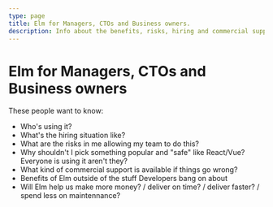 ```yaml
---
type: page
title: Elm for Managers, CTOs and Business owners.
description: Info about the benefits, risks, hiring and commercial support for Elm
---
```


# Elm for Managers, CTOs and Business owners

These people want to know:

- Who's using it?
- What's the hiring situation like?
- What are the risks in me allowing my team to do this?
- Why shouldn't I pick something popular and "safe" like React/Vue? Everyone is using it aren't they?
- What kind of commercial support is available if things go wrong?
- Benefits of Elm outside of the stuff Developers bang on about
- Will Elm help us make more money? / deliver on time? / deliver faster? / spend less on maintennance?
